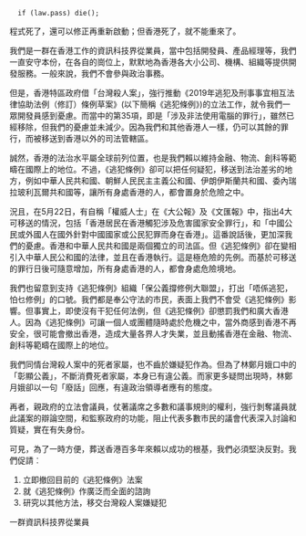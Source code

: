 `  if (law.pass)
    die();`
  
程式死了，還可以修正再重新啟動；但香港死了，就不能重來了。

我們是一群在香港工作的資訊科技界從業員，當中包括開發員、產品經理等，我們一直安守本份，在各自的崗位上，默默地為香港各大小公司、機構、組織等提供開發服務。一般來說，我們不會參與政治事務。

但是，香港特區政府借「台灣殺人案」，強行推動《2019年逃犯及刑事事宜相互法律協助法例（修訂）條例草案》(以下簡稱《逃犯條例》)的立法工作，就令我們一眾開發員感到憂慮。而當中的第35項，即是「涉及非法使用電腦的罪行」，雖然已經移除，但我們的憂慮並未減少。因為我們和其他香港人一樣，仍可以其餘的罪行，而被移送到香港以外的司法管轄區。

誠然，香港的法治水平屬全球前列位置，也是我們賴以維持金融、物流、創科等範疇在國際上的地位。不過，《逃犯條例》卻可以把任何疑犯，移送到法治差劣的地方，例如中華人民共和國、朝鮮人民民主主義公和國、伊朗伊斯蘭共和國、委內瑞拉玻利瓦爾共和國等，讓所有身處香港的人，都會置身於危險之中。

況且，在5月22日，有自稱「權威人士」在《大公報》及《文匯報》中，指出4大可移送的情況，包括「香港居民在香港觸犯涉及危害國家安全罪行」，和「中國公民或外國人在國外針對中國國家或公民犯罪而身在香港」。這番說話後，更加深我們的憂慮。香港和中華人民共和國是兩個獨立的司法區。但《逃犯條例》卻在變相引入中華人民公和國的法律，並且在香港執行。這是極危險的先例。而基於可移送的罪行日後可隨意增加，所有身處香港的人，都會身處危險境地。

我們也留意到支持《逃犯條例》組織「保公義撐修例大聯盟」，打出「唔係逃犯，怕乜修例」的口號。我們都是奉公守法的市民，表面上我們不會受《逃犯條例》影響。但事實上，即使沒有干犯任何法例，但《逃犯條例》卻懲罰我們和廣大香港人。因為《逃犯條例》可讓一個人或團體隨時處於危機之中，當外商感到香港不再安全，很可能會撤出香港，造成大量各界人才失業，並且動搖香港在金融、物流、創科等範疇在國際上的地位。

我們同情台灣殺人案中的死者家屬，也不齒於嫌疑犯作為。但為了林鄭月娥口中的「彰顯公義」，不斷消費死者家屬，本身已有違公義。而家更多疑問出現時，林鄭月娥卻以一句「廢話」回應，有違政治領導者應有的態度。

再者，親政府的立法會議員，仗著議席之多數和議事規則的權利，強行剝奪議員就此議案的辯論空間，和監察政府的功能，阻止代表多數市民的議會代表深入討論和質疑，實在有失身份。

可見，為了一時方便，葬送香港百多年來賴以成功的根基，我們必須堅決反對。我們促請︰

1. 立即撤回目前的《逃犯條例》法案
2. 就《逃犯條例》作廣泛而全面的諮詢
3. 研究以其他方法，移交台灣殺人案嫌疑犯

一群資訊科技界從業員